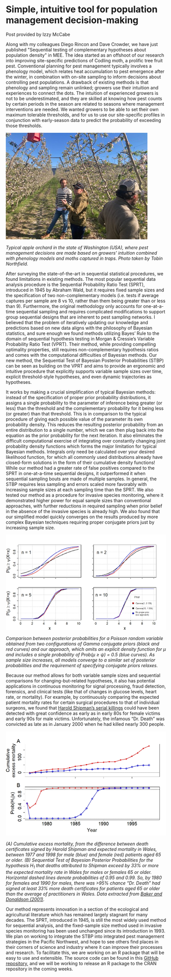 # Simple, intuitive tool for population management decision-making
Post provided by Izzy McCabe

Along with my colleagues Diego Rincon and Dave Crowder, we have just published "Sequential testing of complementary hypotheses about population density" in MEE. The idea started as an offshoot of our research into improving site-specific predictions of Codling moth, a prolific tree fruit pest. Conventional planning for pest management typically involves a phenology model, which relates heat accumulation to pest emergence after the winter, in combination with on-site sampling to inform decisions about controlling pest populations. A drawback of existing methods is that phenology and sampling remain unlinked; growers use their intuition and experiences to connect the dots. The intuition of experienced growers is not to be underestimated, and they are skilled at knowing how pest counts by certain periods in the season are related to seasons where management interventions are needed. We wanted growers to be able to set their own maximum tolerable thresholds, and for us to use our site-specific profiles in conjunction with early-season data to predict the probability of exceeding those thresholds. 

![Photo in orchard](/Figures/Fig1Post.jpg?raw=true "Figure 1")

*Typical apple orchard in the state of Washington (USA), where pest management decisions are made based on growers’ intuition combined with phenology models and moths captured in traps. Photo taken by Tobin Northfield.*

After surveying the state-of-the-art in sequential statistical procedures, we found limitations in existing methods. The most popular sequential data analysis procedure is the Sequential Probability Ratio Test (SPRT), introduced in 1945 by Abraham Wald, but it requires fixed sample sizes and the specification of two non-complementary models (i.e. tests if average captures per sample are 8 vs 10, rather than them being greater than or less than 9). Furthermore, the original methodology only accounts for one-at-a-time sequential sampling and requires complicated modifications to support group sequential designs that are inherent to pest sampling networks. I believed that the problem of iteratively updating our knowledge and predictions based on new data aligns with the philosophy of Bayesian statistics, and sure enough we found methods utilizing Bayes’ Rule to the domain of sequential hypothesis testing in Morgan & Cressie’s Variable Probability Ratio Test (VPRT). Their method, while providing compelling optimality properties, still requires non-complementary hypothesis ratios and comes with the computational difficulties of Bayesian methods. Our new method, the Sequential Test of Bayesian Posterior Probabilities (STBP) can be seen as building on the VPRT and aims to provide an ergonomic and intuitive procedure that explicitly supports variable sample sizes over time, explicit threshold-style hypotheses, and even dynamic trajectories as hypotheses.

It works by making a crucial simplification of typical Bayesian methods: instead of the specification of proper prior probability distributions, it assigns a single probability to the parameter of inference being greater (or less) than the threshold and the complementary probability for it being less (or greater) than that threshold. This is in comparison to the typical procedure of giving each possible value of the parameter its own probability density. This reduces the resulting posterior probability from an entire distribution to a single number, which we can then plug back into the equation as the prior probability for the next iteration. It also eliminates the difficult computational exercise of integrating over constantly changing joint probability density functions which forms the major limitation for typical Bayesian methods. Integrals only need be calculated over your desired likelihood function, for which all commonly used distributions already have closed-form solutions in the form of their cumulative density functions! While our method had a greater rate of false positives compared to the SPRT in one-at-a-time sequential designs, it outperformed it when sequential sampling bouts are made of multiple samples. In general, the STBP requires less sampling and errors scaled more favorably with increasing sample sizes at each sampling time than the SPRT. We also tested our method as a procedure for invasive species monitoring, where it demonstrated higher power for equal sample sizes than conventional approaches, with further reductions in required sampling when prior belief in the absence of the invasive species is already high. We also found that our simplified model quickly converges on the results produced by more complex Bayesian techniques requiring proper conjugate priors just by increasing sample size.

![Comparison between approaches](/Figures/Fig2Post.jpeg?raw=true "Figure 2")

*Comparison between posterior probabilities for a Poisson random variable obtained from two configurations of Gamma conjugate priors (black and red curves) and our approach, which omits an explicit density function for µ and includes a single probability of Prob(µ ≥ ψ) = 0.5 (blue curves). As sample size increases, all models converge to a similar set of posterior probabilities and the requirement of specifying conjugate priors relaxes.*

Because our method allows for both variable sample sizes and sequential comparisons for changing-but-related hypotheses, it also has potential applications in continuous monitoring for signal processing, fraud detection, forensics, and clinical tests (like that of changes in glucose levels, heart rate, or mortality). For example, by continuously comparing the expected patient mortality rates for certain surgical procedures to that of individual surgeons, we found that [Harold Shipman’s serial killings](https://en.wikipedia.org/wiki/Harold_Shipman) could have been detected with great confidence as early as in early 80s for female victims and early 90s for male victims. Unfortunately, the infamous “Dr. Death” was convicted as late as in January 2000 when he had killed nearly 300 people.

![Excess mortality](/Figures/Fig3Post.jpeg?raw=true "Figure 3")

*(A) Cumulative excess mortality, from the difference between death certificates signed by Harold Shipman and expected mortality in Wales, between 1977 and 1998 for male (blue) and female (red) patients aged 65 or older. (B) Sequential Test of Bayesian Posterior Probabilities for the hypothesis H<sub>1</sub> that deaths attributed to Shipman exceed by 33% or more the expected mortality rate in Wales for males or females 65 or older. Horizontal dashed lines denote probabilities of 0.95 and 0.99. So, by 1980 for females and 1990 for males, there was >95% chance “Dr. Death” had signed at least 33% more death certificates for patients aged 65 or older than the average of practitioners in Wales. Data extracted from [Baker and Donaldson (2001)](https://www.researchgate.net/publication/320035425_Harold_Shipman's_clinical_practice_1974-1998_A_clinical_audit_commissioned_by_the_Chief_Medical_Officer).*

Our method represents innovation in a section of the ecological and agricultural literature which has remained largely stagnant for many decades. The SPRT, introduced in 1945, is still the most widely used method for sequential analysis, and the fixed-sample size method used in invasive species monitoring has been used unchanged since its introduction in 1993. We plan on working to integrate the STBP into integrated pest management strategies in the Pacific Northwest, and hope to see others find places in their corners of science and industry where it can improve their processes and research. To facilitate this, we are working on an R package that will be easy to use and extensible. The source code can be found in this [GitHub repository](https://github.com/rincondf/STBP), and we will be working to release an R package to the CRAN repository in the coming weeks.